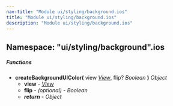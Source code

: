 ```yaml
---
nav-title: "Module ui/styling/background.ios"
title: "Module ui/styling/background.ios"
description: "Module ui/styling/background.ios"
---
```

## Namespace: "ui/styling/background".ios

##### Functions
 - **createBackgroundUIColor(** view [_View_](../../../../ui/core/view/View.md), flip? _Boolean_ **)** _Object_
   - **view** - [_View_](../../../../ui/core/view/View.md)
   - **flip** - _(optional)_ - _Boolean_
   - _**return**_ - _Object_